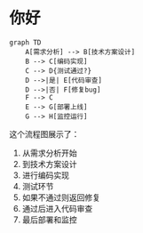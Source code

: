 
# 你好

```mermaid
graph TD
    A[需求分析] --> B[技术方案设计]
    B --> C[编码实现]
    C --> D{测试通过?}
    D -->|是| E[代码审查]
    D -->|否| F[修复bug]
    F --> C
    E --> G[部署上线]
    G --> H[监控运行]
```

这个流程图展示了：
1. 从需求分析开始
2. 到技术方案设计
3. 进行编码实现
4. 测试环节
5. 如果不通过则返回修复
6. 通过后进入代码审查
7. 最后部署和监控
